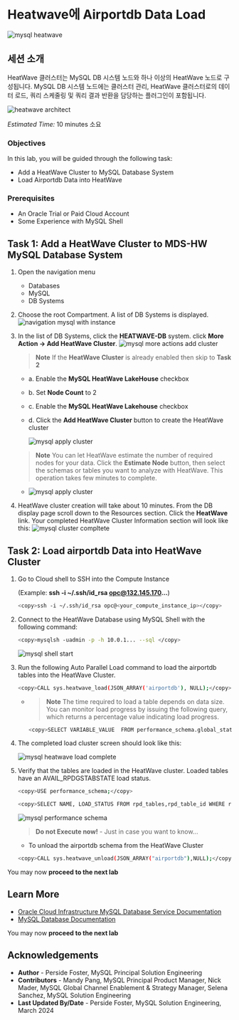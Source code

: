 # Heatwave에 Airportdb Data Load

![mysql heatwave](./images/mysql-heatwave-logo.jpg "mysql heatwave")

## 세션 소개

HeatWave 클러스터는 MySQL DB 시스템 노드와 하나 이상의 HeatWave 노드로 구성됩니다. MySQL DB 시스템 노드에는 클러스터 관리, HeatWave 클러스터로의 데이터 로드, 쿼리 스케줄링 및 쿼리 결과 반환을 담당하는 플러그인이 포함됩니다.

![heatwave architect](./images/mysql-heatwave-architecture.png "heatwave architect ")

_Estimated Time:_ 10 minutes 소요

[//]:    [](youtube:OzqCt3XATto)

### Objectives

In this lab, you will be guided through the following task:

- Add a HeatWave Cluster to MySQL Database System
- Load Airportdb Data into HeatWave

### Prerequisites

- An Oracle Trial or Paid Cloud Account
- Some Experience with MySQL Shell


## Task 1: Add a HeatWave Cluster to MDS-HW MySQL Database System

1. Open the navigation menu  
    - Databases
    - MySQL
    - DB Systems
2. Choose the root Compartment. A list of DB Systems is displayed.
    ![navigation mysql with instance](./images/navigation-mysql-with-instance.png "navigation mysql with instance")

3. In the list of DB Systems, click the **HEATWAVE-DB** system. click **More Action ->  Add HeatWave Cluster**.
    ![mysql more actions add cluster](./images/mysql-more-actions-add-cluster.png " mysql more actions add cluster")

    >**Note** If the **HeatWave Cluster** is already enabled then skip to **Task 2**

    - a. Enable the **MySQL HeatWave LakeHouse** checkbox
    - b. Set **Node Count** to 2 
    - c. Enable the **MySQL HeatWave Lakehouse** checkbox
    - d. Click the **Add HeatWave Cluster** button to create the HeatWave cluster

        ![mysql apply cluster](./images/mysql-apply-cluster.png " mysql apply cluster")

    >**Note** You can let HeatWave estimate the number of required nodes for your data. Click the **Estimate Node** button,  then select the schemas or tables you want to analyze with HeatWave. This operation takes few minutes to complete.

    - ![mysql apply cluster](./images/mysql-cluster-estimate.png " mysql apply cluster")

4. HeatWave cluster creation will take about 10 minutes. From the DB display page scroll down to the Resources section. Click the **HeatWave** link. Your completed HeatWave Cluster Information section will look like this:
    ![mysql cluster compltete](./images/mysql-cluster-complete.png "mysql cluster compltete")

## Task 2: Load airportdb Data into HeatWave Cluster

1. Go to Cloud shell to SSH into the Compute Instance

    (Example: **ssh -i ~/.ssh/id_rsa opc@132.145.170...**) 

    ```bash
    <copy>ssh -i ~/.ssh/id_rsa opc@<your_compute_instance_ip></copy>
    ```

2. Connect to the HeatWave Database using MySQL Shell with the following command:

     ```bash
    <copy>mysqlsh -uadmin -p -h 10.0.1... --sql </copy>
    ```

    ![mysql shell start](./images/mysql-shell-start.png "mysql shell start ")

3. Run the following Auto Parallel Load command to load the airportdb tables into the HeatWave Cluster.

     ```bash
    <copy>CALL sys.heatwave_load(JSON_ARRAY('airportdb'), NULL);</copy>
    ```

    - >**Note** The time required to load a table depends on data size. You can monitor load progress by issuing the following query, which returns a percentage value indicating load progress.

        ```bash
        <copy>SELECT VARIABLE_VALUE  FROM performance_schema.global_status  WHERE VARIABLE_NAME = 'rapid_load_progress';</copy>
        ```

4. The completed load cluster screen should look like this:

    ![mysql heatwave load complete](./images/mysql-heatwave-load-complete.png "mysql heatwave load complete ")

5. Verify that the tables are loaded in the HeatWave cluster. Loaded tables have an AVAIL_RPDGSTABSTATE load status.

     ```bash
    <copy>USE performance_schema;</copy>
    ```

     ```bash
    <copy>SELECT NAME, LOAD_STATUS FROM rpd_tables,rpd_table_id WHERE rpd_tables.ID = rpd_table_id.ID;</copy>
    ```

    ![mysql performance schema](./images/mysql-performance-schema.png "mysql performance schema ")

    >**Do not Execute now!** - Just in case you want to know...
    - To unload the airportdb schema from the HeatWave Cluster

     ```bash
    <copy>CALL sys.heatwave_unload(JSON_ARRAY("airportdb"),NULL);</copy>
    ```

You may now **proceed to the next lab**

## Learn More

- [Oracle Cloud Infrastructure MySQL Database Service Documentation](https://docs.cloud.oracle.com/en-us/iaas/MySQL-database)
- [MySQL Database Documentation](https://www.MySQL.com)

You may now **proceed to the next lab**

## Acknowledgements

- **Author** - Perside Foster, MySQL Principal Solution Engineering
- **Contributors** - Mandy Pang, MySQL Principal Product Manager,  Nick Mader, MySQL Global Channel Enablement & Strategy Manager, Selena Sanchez, MySQL Solution Engineering
- **Last Updated By/Date** - Perside Foster, MySQL Solution Engineering, March 2024
